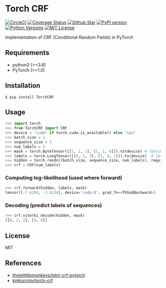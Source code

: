 # Torch CRF

[![CircleCI](https://circleci.com/gh/s14t284/TorchCRF.svg?style=svg)](https://circleci.com/gh/s14t284/TorchCRF)
[![Coverage Status](https://coveralls.io/repos/github/s14t284/TorchCRF/badge.svg)](https://coveralls.io/github/s14t284/TorchCRF)
[![Github Star](https://img.shields.io/github/stars/s14t284/TorchCRF)](GithubStar)
[![PyPI version](https://badge.fury.io/py/polar-bear.svg)](https://badge.fury.io/py/polar-bear)
[![Python Versions](https://img.shields.io/pypi/pyversions/polar_bear.svg)](https://pypi.org/project/polar-bear/)
[![MIT License](https://img.shields.io/github/license/s14t284/TorchCRF)](LICENSE)

Implementation of CRF (Conditional Random Fields) in PyTorch

## Requirements

- python3 (>=3.6)
- PyTorch (>=1.0)

## Installation

    $ pip install TorchCRF

## Usage

```python
>>> import torch
>>> from TorchCRF import CRF
>>> device = "cuda" if torch.cuda.is_available() else "cpu"
>>> batch_size = 2
>>> sequence_size = 3
>>> num_labels = 5
>>> mask = torch.ByteTensor([[1, 1, 1], [1, 1, 0]]).to(device) # (batch_size. sequence_size)
>>> labels = torch.LongTensor([[0, 2, 3], [1, 4, 1]]).to(device)  # (batch_size, sequence_size)
>>> hidden = torch.randn((batch_size, sequence_size, num_labels), requires_grad=True).to(device)
>>> crf = CRF(num_labels)
```

### Computing log-likelihood (used where forward)

```python
>>> crf.forward(hidden, labels, mask)
tensor([-7.6204, -3.6124], device='cuda:0', grad_fn=<ThSubBackward>)
```

### Decoding (predict labels of sequences)

```python
>>> crf.viterbi_decode(hidden, mask)
[[0, 2, 2], [4, 0]]
```

## License

MIT

## References

- [threelittlemonkeys/lstm-crf-pytorch](https://github.com/threelittlemonkeys/lstm-crf-pytorch)
- [kmkurn/pytorch-crf](https://github.com/kmkurn/pytorch-crf)

